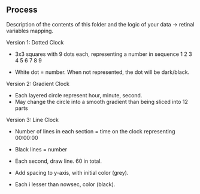 ## Process

Description of the contents of this folder and the logic of your data → retinal variables mapping.

Version 1: Dotted Clock

* 3x3 squares with 9 dots each, representing a number in sequence
	1 2 3
	4 5 6
	7 8 9

* White dot = number. When not represented, the dot will be dark/black.


Version 2: Gradient Clock

* Each layered circle represent hour, minute, second.
* May change the circle into a smooth gradient than being sliced into 12 parts


Version 3: Line Clock

* Number of lines in each section = time on the clock representing 00:00:00
* Black lines = number

* Each second, draw line. 60 in total. 
* Add spacing to y-axis, with initial color (grey).
* Each i lesser than nowsec, color (black).